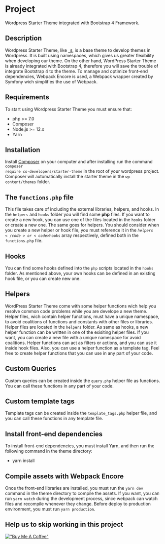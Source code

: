 # Project

Wordpress Starter Theme integrated with Bootstrap 4 Framework.

## Description

Wordpress Starter Theme, like [\_s](https://underscores.me/), is a base theme to develop themes in Wordpress. It is built using namespaces, which gives us greater flexibility when developing our theme. On the other hand, WordPress Starter Theme is already integrated with Bootstrap 4, therefore you will save the trouble of integrate Bootstrap 4 to the theme. To manage and optimize front-end dependencies, Webpack Encore is used, a Webpack wrapper created by Symfony wich simplifies the use of Webpack.

## Requirements

To start using Wordpress Starter Theme you must ensure that:

-   php >= 7.0
-   Composer
-   Node.js >= 12.x
-   Yarn

## Installation

Install [Composer](https://getcomposer.org/download/) on your computer and after installing run the command <code>composer require co-developers/starter-theme</code> in the root of your wordpress project. Composer will automatically install the starter theme in the <code>wp-content/themes</code> folder.

## The <code>functions.php</code> file

This file takes care of including the external libraries, helpers, and hooks.
In the <code>helpers</code> and <code>hooks</code> folder you will find some <strong>php</strong> files. If you want to create a new hook, you can use one of the files located in the <code>hooks</code> folder or create a new one. The same goes for helpers.
You should consider when you create a new helper or hook file, you must reference it in the <code>$helpers</code> or <code>$hooks</code> array respectively, defined both in the <code>functions.php</code> file.

## Hooks

You can find some hooks defined into the <code>php</code> scripts located in the <code>hooks</code> folder. As mentioned above, your own hooks can be defined in an existing hook file, or you can create new one.

## Helpers

WordPress Starter Theme come with some helper functions wich help you resolve common code problems while you are develope a new theme. Helper files, wich contain helper functions, must have a unique namespace, to avoid coalitions of functions and constants with other files or libraries. Helper files are located in the <code>helpers</code> folder.
As same as hooks, a new helper function can be written in one of the exisiting helper files. If you want, you can create a new file with a unique namespace for avoid coalitions. Helper functions can act as filters or actions, and you can use it inside hook files. Also, you can use a helper function as a template tag. Feel free to create helper functions that you can use in any part of your code.

## Custom Queries

Custom queries can be created inside the <code>query.php</code> helper file as functions. You can call these functions in any part of your code.

## Custom template tags

Template tags can be created inside the <code>template_tags.php</code> helper file, and you can call these functions in any template file.

## Install front-end dependencies

To install front-end dependencies, you must install Yarn, and then run the following command in the theme directory:

-   yarn install

## Compile assets with Webpack Encore

Once the front-end libraries are installed, you must run the <code>yarn dev</code> command in the theme directory to compile the assets. If you want, you can run <code>yarn watch</code> during the development process, since webpack can watch files and recompile whenever they change. Before deploy to production environment, you must run <code>yarn production</code>.

## Help us to skip working in this project

[!["Buy Me A Coffee"](https://www.buymeacoffee.com/assets/img/custom_images/orange_img.png)](https://www.paypal.com/donate?hosted_button_id=7GSFA7BVHWDTN)
